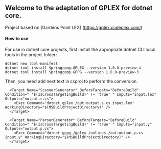 ## Welcome to the adaptation of GPLEX for dotnet core.

Project based on [Gardens Point LEX] (https://gplex.codeplex.com/)

#### How to use

For use in dotnet core projects, first install the appropriate dotnet CLI local tools in the project folder:

```
dotnet new tool-manifest
dotnet tool install Springcomp.GPLEX --version 1.0.0-preview-4
dotnet tool install Springcomp.GPPG --version 1.0.0-preview-3
```

Then, you need add next text in csproj to perform the conversion.

```
  <Target Name="ScannerGenerator" BeforeTargets="BeforeBuild" Condition=" '$(IsCrossTargetingBuild)' != 'true' " Inputs="input.lex" Outputs="output.s.cs">
    <Exec Command="dotnet gplex /out:output.s.cs input.lex" WorkingDirectory="$(MSBuildProjectDirectory)" />
  </Target>

  <Target Name="ParserGenerator" BeforeTargets="BeforeBuild" Condition=" '$(IsCrossTargetingBuild)' != 'true' " Inputs="input.y" Outputs="output.p.cs">
    <Exec Command="dotnet gppg /gplex /nolines /out:output.p.cs input.y" WorkingDirectory="$(MSBuildProjectDirectory)" />
  </Target>


```
